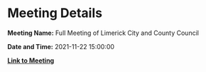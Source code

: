 # Meeting Details

**Meeting Name:** Full Meeting of Limerick City and County Council

**Date and Time:** 2021-11-22 15:00:00

**[Link to Meeting](https://www.limerick.ie/council/whats-on/full-meeting-limerick-city-and-county-council-45)**

